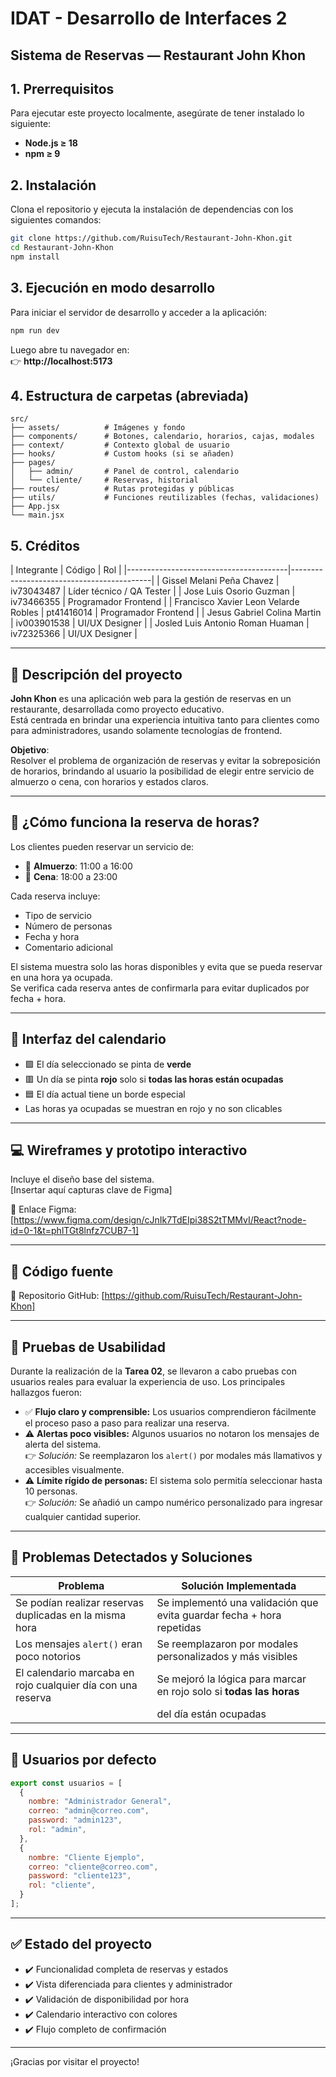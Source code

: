 # IDAT - Desarrollo de Interfaces 2  
## Sistema de Reservas — Restaurant John Khon

## 1. Prerrequisitos
Para ejecutar este proyecto localmente, asegúrate de tener instalado lo siguiente:

- **Node.js ≥ 18**
- **npm ≥ 9**

## 2. Instalación
Clona el repositorio y ejecuta la instalación de dependencias con los siguientes comandos:

```bash
git clone https://github.com/RuisuTech/Restaurant-John-Khon.git
cd Restaurant-John-Khon
npm install
```

## 3. Ejecución en modo desarrollo
Para iniciar el servidor de desarrollo y acceder a la aplicación:

```bash
npm run dev
```

Luego abre tu navegador en:  
👉 **http://localhost:5173**

## 4. Estructura de carpetas (abreviada)

```
src/
├── assets/          # Imágenes y fondo
├── components/      # Botones, calendario, horarios, cajas, modales
├── context/         # Contexto global de usuario
├── hooks/           # Custom hooks (si se añaden)
├── pages/
│   ├── admin/       # Panel de control, calendario
│   └── cliente/     # Reservas, historial
├── routes/          # Rutas protegidas y públicas
├── utils/           # Funciones reutilizables (fechas, validaciones)
├── App.jsx
└── main.jsx
```

## 5. Créditos

| Integrante                             | Código      | Rol                         |
|----------------------------------------|-------------------------------------------|
| Gissel Melani Peña Chavez              | iv73043487  | Líder técnico / QA Tester   |
| Jose Luis Osorio Guzman                | iv73466355  | Programador Frontend        |
| Francisco Xavier Leon Velarde Robles   | pt41416014  | Programador Frontend        |
| Jesus Gabriel Colina Martin            | iv003901538 | UI/UX Designer              |
| Josled Luis Antonio Roman Huaman       | iv72325366  | UI/UX Designer              |

---

## 📌 Descripción del proyecto

**John Khon** es una aplicación web para la gestión de reservas en un restaurante, desarrollada como proyecto educativo.  
Está centrada en brindar una experiencia intuitiva tanto para clientes como para administradores, usando solamente tecnologías de frontend.

**Objetivo**:  
Resolver el problema de organización de reservas y evitar la sobreposición de horarios, brindando al usuario la posibilidad de elegir entre servicio de almuerzo o cena, con horarios y estados claros.

---

## 🎯 ¿Cómo funciona la reserva de horas?

Los clientes pueden reservar un servicio de:

- 🥗 **Almuerzo**: 11:00 a 16:00
- 🌙 **Cena**: 18:00 a 23:00

Cada reserva incluye:

- Tipo de servicio
- Número de personas
- Fecha y hora
- Comentario adicional

El sistema muestra solo las horas disponibles y evita que se pueda reservar en una hora ya ocupada.  
Se verifica cada reserva antes de confirmarla para evitar duplicados por fecha + hora.

---

## 📅 Interfaz del calendario

- 🟩 El día seleccionado se pinta de **verde**
- 🟥 Un día se pinta **rojo** solo si **todas las horas están ocupadas**
- 🟦 El día actual tiene un borde especial
- Las horas ya ocupadas se muestran en rojo y no son clicables

---

## 💻 Wireframes y prototipo interactivo

Incluye el diseño base del sistema.  
[Insertar aquí capturas clave de Figma]

🔗 Enlace Figma: [https://www.figma.com/design/cJnIk7TdEIpi38S2tTMMvI/React?node-id=0-1&t=phlTGt8lnfz7CUB7-1]

---

## 💾 Código fuente

🔗 Repositorio GitHub: [https://github.com/RuisuTech/Restaurant-John-Khon]

---

## 🧪 Pruebas de Usabilidad

Durante la realización de la **Tarea 02**, se llevaron a cabo pruebas con usuarios reales para evaluar la experiencia de uso. Los principales hallazgos fueron:

- ✅ **Flujo claro y comprensible:** Los usuarios comprendieron fácilmente el proceso paso a paso para realizar una reserva.
- ⚠️ **Alertas poco visibles:** Algunos usuarios no notaron los mensajes de alerta del sistema.  
  👉 *Solución:* Se reemplazaron los `alert()` por modales más llamativos y accesibles visualmente.
- ⚠️ **Límite rígido de personas:** El sistema solo permitía seleccionar hasta 10 personas.  
  👉 *Solución:* Se añadió un campo numérico personalizado para ingresar cualquier cantidad superior.

---

## 🐛 Problemas Detectados y Soluciones

| Problema                                                      | Solución Implementada                                                 |
|---------------------------------------------------------------|-----------------------------------------------------------------------|
| Se podían realizar reservas duplicadas en la misma hora       | Se implementó una validación que evita guardar fecha + hora repetidas |
| Los mensajes `alert()` eran poco notorios                     | Se reemplazaron por modales personalizados y más visibles             |
| El calendario marcaba en rojo cualquier día con una reserva   | Se mejoró la lógica para marcar en rojo solo si **todas las horas**   |
|                                                               |    del día están ocupadas                                             |

---

## 🔐 Usuarios por defecto

```js
export const usuarios = [
  {
    nombre: "Administrador General",
    correo: "admin@correo.com",
    password: "admin123",
    rol: "admin",
  },
  {
    nombre: "Cliente Ejemplo",
    correo: "cliente@correo.com",
    password: "cliente123",
    rol: "cliente",
  }
];
```

---

## ✅ Estado del proyecto

- ✔️ Funcionalidad completa de reservas y estados
- ✔️ Vista diferenciada para clientes y administrador
- ✔️ Validación de disponibilidad por hora
- ✔️ Calendario interactivo con colores
- ✔️ Flujo completo de confirmación

---

¡Gracias por visitar el proyecto!